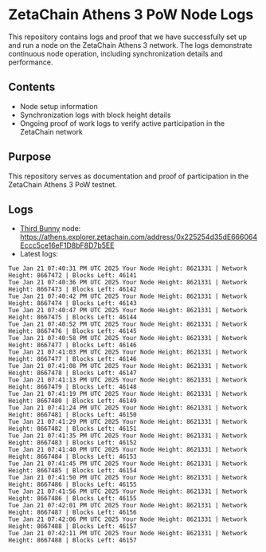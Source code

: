 # ZetaChain Athens 3 PoW Node Logs
This repository contains logs and proof that we have successfully set up and run a node on the ZetaChain Athens 3 network. The logs demonstrate continuous node operation, including synchronization details and performance.

## Contents
- Node setup information
- Synchronization logs with block height details
- Ongoing proof of work logs to verify active participation in the ZetaChain network

## Purpose
This repository serves as documentation and proof of participation in the ZetaChain Athens 3 PoW testnet.

## Logs

- [Third Bunny](https://thirdbunny.xyz/) node: https://athens.explorer.zetachain.com/address/0x225254d35dE666064Eccc5ce16eF1D8bF8D7b5EE
- Latest logs:
```
Tue Jan 21 07:40:31 PM UTC 2025 Your Node Height: 8621331 | Network Height: 8667472 | Blocks Left: 46141
Tue Jan 21 07:40:36 PM UTC 2025 Your Node Height: 8621331 | Network Height: 8667473 | Blocks Left: 46142
Tue Jan 21 07:40:42 PM UTC 2025 Your Node Height: 8621331 | Network Height: 8667474 | Blocks Left: 46143
Tue Jan 21 07:40:47 PM UTC 2025 Your Node Height: 8621331 | Network Height: 8667475 | Blocks Left: 46144
Tue Jan 21 07:40:52 PM UTC 2025 Your Node Height: 8621331 | Network Height: 8667476 | Blocks Left: 46145
Tue Jan 21 07:40:58 PM UTC 2025 Your Node Height: 8621331 | Network Height: 8667477 | Blocks Left: 46146
Tue Jan 21 07:41:03 PM UTC 2025 Your Node Height: 8621331 | Network Height: 8667477 | Blocks Left: 46146
Tue Jan 21 07:41:08 PM UTC 2025 Your Node Height: 8621331 | Network Height: 8667478 | Blocks Left: 46147
Tue Jan 21 07:41:13 PM UTC 2025 Your Node Height: 8621331 | Network Height: 8667479 | Blocks Left: 46148
Tue Jan 21 07:41:19 PM UTC 2025 Your Node Height: 8621331 | Network Height: 8667480 | Blocks Left: 46149
Tue Jan 21 07:41:24 PM UTC 2025 Your Node Height: 8621331 | Network Height: 8667481 | Blocks Left: 46150
Tue Jan 21 07:41:29 PM UTC 2025 Your Node Height: 8621331 | Network Height: 8667482 | Blocks Left: 46151
Tue Jan 21 07:41:35 PM UTC 2025 Your Node Height: 8621331 | Network Height: 8667483 | Blocks Left: 46152
Tue Jan 21 07:41:40 PM UTC 2025 Your Node Height: 8621331 | Network Height: 8667484 | Blocks Left: 46153
Tue Jan 21 07:41:45 PM UTC 2025 Your Node Height: 8621331 | Network Height: 8667485 | Blocks Left: 46154
Tue Jan 21 07:41:50 PM UTC 2025 Your Node Height: 8621331 | Network Height: 8667486 | Blocks Left: 46155
Tue Jan 21 07:41:56 PM UTC 2025 Your Node Height: 8621331 | Network Height: 8667486 | Blocks Left: 46155
Tue Jan 21 07:42:01 PM UTC 2025 Your Node Height: 8621331 | Network Height: 8667487 | Blocks Left: 46156
Tue Jan 21 07:42:06 PM UTC 2025 Your Node Height: 8621331 | Network Height: 8667488 | Blocks Left: 46157
Tue Jan 21 07:42:11 PM UTC 2025 Your Node Height: 8621331 | Network Height: 8667488 | Blocks Left: 46157
```
